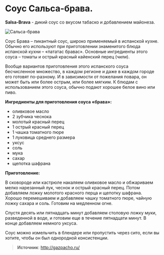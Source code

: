 # Соус Сальса-брава.

**Salsa-Brava** - дикий соус со вкусом табаско и добавлением майонеза.

![Сальса-брава]( ~/repo/sites/wiki/public/images/Kulinar/Sous/salsa-brava_01.jpg 'Сальса-брава')

Соус Брава – пикантный соус, широко применяемый в испанской кухне. Обычно его используют при приготовлении знаменитого блюда испанской кухни – «пататас бравас». Основные ингредиенты этого соуса – томаты и острый красный кайенский перец (чили).

Вообще вариантов приготовления этого испанского соуса бесчисленное множество, в каждом регионе и даже в каждом городе его готовят по-разному. И в зависимости от пожелания повара, он может быть или более острым, или более мягким. К блюдам с использованием этого соуса, обычно подают хорошее белое вино или пиво.

**Ингредиенты для приготовления соуса «брава»:**

- оливковое масло
- 2 зубчика чеснока
- молотый красный перец
- 1 острый красный перец
- 1 чашка томатного пюре
- 1 луковица среднего размера
- уксус
- соль
- мука
- сахар
- щепотка шафрана

**Приготовление:**

В сковороде или кастрюле накаляем оливковое масло и обжариваем мелко нарезанный лук, чеснок и острый красный перец. Потом добавляем ложку молотого красного перца и щепотку шафрана. Хорошо перемешиваем и добавляем чашку томатного пюре, чайную ложку сахара и соль. Готовим на медленном огне.

Спустя десять или пятнадцать минут добавляем столовую ложку муки, разведенной в воде, и готовим еще в течение пятнадцати минут. В конце добавляем немного уксуса.

Соус можно измельчить в блендере или пропустить через сито, если вы хотите, чтобы он был однородной консистенции.

> **Источник**: http://gazpacho.ru/
